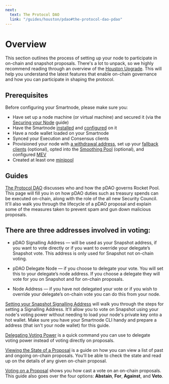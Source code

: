 ```yaml
---
next:
  text: The Protocol DAO
  link: "/guides/houston/pdao#the-protocol-dao-pdao"
---
```


# Overview

This section outlines the process of setting up your node to participate in on-chain and snapshot proposals. There's a lot to unpack, so we highly recommend reading through an overview of the [Houston Upgrade](/guides/houston/whats-new). This will help you understand the latest features that enable on-chain governance and how you can participate in shaping the protocol.


## Prerequisites

Before configuring your Smartnode, please make sure you:

- Have set up a node machine (or virtual machine) and secured it (via the [Securing your Node](../securing-your-node) guide)
- Have the Smartnode [installed](../installing/overview) and [configured](../config/overview) on it
- Have a node wallet loaded on your Smartnode
- Synced your Execution and Consensus clients
- Provisioned your node with [a withdrawal address](../prepare-node#setting-your-withdrawal-address), set up your [fallback clients](../fallback) (optional), opted into the [Smoothing Pool](../fee-distrib-sp#the-smoothing-pool) (optional), and configured [MEV](../mev)
- Created at least one [minipool](../create-validator)

## Guides

[The Protocol DAO](/guides/houston/pdao#the-protocol-dao-pdao) discusses who and how the pDAO governs Rocket Pool. This page will fill you in on how pDAO duties such as treasury spends can be executed on-chain, along with the role of the all new Security Council. It'll also walk you through the lifecycle of a pDAO proposal and explain some of the measures taken to prevent spam and gun down malicious proposals.


## There are three addresses involved in voting:

- pDAO Signalling Address — will be used as your Snapshot address, if you want to vote directly or if you want to override your delegate’s Snapshot vote. This address is only used for Snapshot not on-chain voting. 

- pDAO Delegate Node — if you choose to delegate your vote. You will set this to your delegate’s node address. If you choose a delegate they will vote for you on Snapshot and for on-chain proposals.

- Node Address — if you have not delegated your vote or if you wish to override your delegate’s on-chain vote you can do this from your node. 

[Setting your Snapshot Signalling Address](/guides/houston/participate#setting-your-snapshot-signalling-address) will walk you through the steps for setting a Signalling Address. It'll allow you to vote on Snapshot using your node's voting power without needing to load your node's private key onto a hot wallet. Make sure you have your Smartnode CLI handy and prepare a address (that isn't your node wallet) for this guide. 

[Delegating Voting Power](/guides/houston/participate#delegating-voting-power) is a quick command you can use to delegate voting power instead of voting directly on proposals.

[Viewing the State of a Proposal](/guides/houston/participate#viewing-the-state-of-a-proposal) is a guide on how you can view a list of past and ongoing on-chain proposals. You'll be able to check the state and read up on the details of any given on-chain proposal.

[Voting on a Proposal](/guides/houston/participate#voting-on-a-proposal) shows you how cast a vote on an on-chain proposals. This guide also goes over the four options: **Abstain**, **For**, **Against**, and **Veto**.

